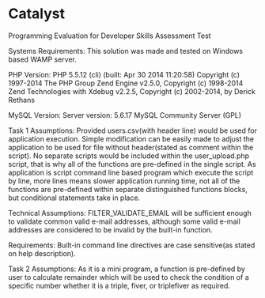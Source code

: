 # Catalyst
Programming Evaluation for Developer Skills Assessment Test

Systems Requirements:
This solution was made and tested on Windows based WAMP server.

PHP Version:
PHP 5.5.12 (cli) (built: Apr 30 2014 11:20:58)
Copyright (c) 1997-2014 The PHP Group
Zend Engine v2.5.0, Copyright (c) 1998-2014 Zend Technologies
    with Xdebug v2.2.5, Copyright (c) 2002-2014, by Derick Rethans
    
MySQL Version:
Server version: 5.6.17 MySQL Community Server (GPL)

Task 1
Assumptions:
Provided users.csv(with header line) would be used for application execution. Simple modification can be easily made to adjust the application to be used for file without header(stated as comment within the script).
No separate scripts would be included within the user_upload.php script, that is why all of the functions are pre-defined in the single script.
As application is script command line based program which execute the script by line, more lines means slower application running time, not all of the functions are pre-defined within separate distinguished functions blocks, but conditional statements take in place.

Technical Assumptions:
FILTER_VALIDATE_EMAIL will be sufficient enough to validate common valid e-mail addresses, although some valid e-mail addresses are considered to be invalid by the built-in function.

Requirements:
Built-in command line directives are case sensitive(as stated on help description).

Task 2
Assumptions:
As it is a mini program, a function is pre-defined by user to calculate remainder which will be used to check the condition of a specific number whether it is a triple, fiver, or triplefiver as required.
